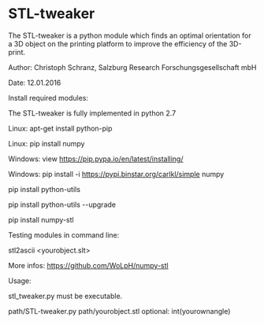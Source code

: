 # STL-tweaker
The STL-tweaker is a python module which finds an optimal orientation for a 3D object on the printing platform to improve the efficiency of the 3D-print. 


Author: Christoph Schranz, Salzburg Research Forschungsgesellschaft mbH 

Date: 	12.01.2016 


Install required modules: 

The STL-tweaker is fully implemented in python 2.7 

Linux: 	apt-get install python-pip  

Linux:	 pip install numpy 

Windows: view https://pip.pypa.io/en/latest/installing/ 

Windows: pip install -i https://pypi.binstar.org/carlkl/simple numpy 


pip install python-utils 

pip install python-utils --upgrade 

pip install numpy-stl 


Testing modules in command line:  

stl2ascii <yourobject.slt>  

More infos: https://github.com/WoLpH/numpy-stl  


Usage:  

stl_tweaker.py must be executable.  

path/STL-tweaker.py path/yourobject.stl optional: int(yourownangle)


